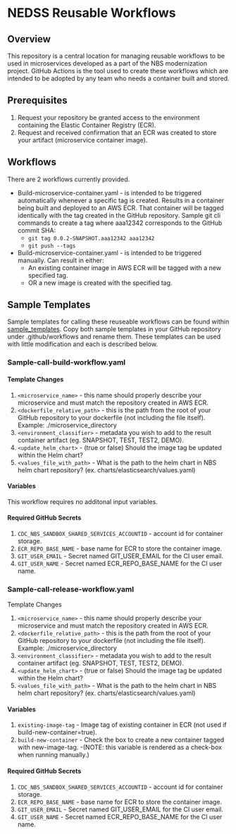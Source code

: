 # NEDSS Reusable Workflows
## Overview
This repository is a central location for managing reusable workflows to be used in microservices developed as a part of the NBS modernization project. GitHub Actions is the tool used to create these workflows which are intended to be adopted by any team who needs a container built and stored.

## Prerequisites
1. Request your repository be granted access to the environment containing the Elastic Container Registry (ECR).
2. Request and received confirmation that an ECR was created to store your artifact (microservice container image).

## Workflows
There are 2 workflows currently provided.
- Build-microservice-container.yaml - is intended to be triggered automatically whenever a specific tag is created. Results in a container being built and deployed to an AWS ECR. That container will be tagged identically with the tag created in the GitHub repository. Sample git cli commands to create a tag where aaa12342 corresponds to the GitHub commit SHA:
  - `git tag 0.0.2-SNAPSHOT.aaa12342 aaa12342`
  - `git push --tags`
- Build-microservice-container.yaml - is intended to be triggered manually. Can result in either:
  - An existing container image in AWS ECR will be tagged with a new specified tag.
  - OR a new image is created with the specified tag.

## Sample Templates
Sample templates for calling these reuseable workflows can be found within [sample_templates](./sample_templates/). Copy both sample templates in your GitHub repository under .github/workflows and rename them. These templates can be used with little modification and each is described below.

### Sample-call-build-workflow.yaml
#### Template Changes
1. `<microservice_name>` - this name should properly describe your microservice and must match the repository created in AWS ECR.
2. `<dockerfile_relative_path>` - this is the path from the root of your GitHub repository to your dockerfile (not including the file itself). Example: ./microservice_directory
3. `<environment_classifier>` - metadata you wish to add to the result container artifact (eg. SNAPSHOT, TEST, TEST2, DEMO).
4. `<update_helm_chart>` - (true or false) Should the image tag be updated within the Helm chart?
5. `<values_file_with_path>` - What is the path to the helm chart in NBS helm chart repository? (ex. charts/elasticsearch/values.yaml)

#### Variables
This workflow requires no additonal input variables.

#### Required GitHub Secrets
1. `CDC_NBS_SANDBOX_SHARED_SERVICES_ACCOUNTID` - account id for container storage.
2. `ECR_REPO_BASE_NAME` - base name for ECR to store the container image.
3. `GIT_USER_EMAIL` - Secret named GIT_USER_EMAIL for the CI user email.
4. `GIT_USER_NAME` - Secret named ECR_REPO_BASE_NAME for the CI user name.

### Sample-call-release-workflow.yaml
Template Changes
1. `<microservice_name>` - this name should properly describe your microservice and must match the repository created in AWS ECR.
2. `<dockerfile_relative_path>` - this is the path from the root of your GitHub repository to your dockerfile (not including the file itself). Example: ./microservice_directory
3. `<environment_classifier>` - metadata you wish to add to the result container artifact (eg. SNAPSHOT, TEST, TEST2, DEMO).
4. `<update_helm_chart>` - (true or false) Should the image tag be updated within the Helm chart?
5. `<values_file_with_path>` - What is the path to the helm chart in NBS helm chart repository? (ex. charts/elasticsearch/values.yaml)

#### Variables
1. `existing-image-tag` - Image tag of existing container in ECR (not used if build-new-container=true).
3. `build-new-container` - Check the box to create a new container tagged with new-image-tag. 
   -(NOTE: this variable is rendered as a check-box when running manually.)

#### Required GitHub Secrets
1. `CDC_NBS_SANDBOX_SHARED_SERVICES_ACCOUNTID` - account id for container storage.
2. `ECR_REPO_BASE_NAME` - base name for ECR to store the container image.
3. `GIT_USER_EMAIL` - Secret named GIT_USER_EMAIL for the CI user email.
4. `GIT_USER_NAME` - Secret named ECR_REPO_BASE_NAME for the CI user name.

